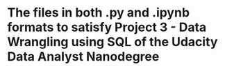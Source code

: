 # The files in both .py and .ipynb formats to satisfy Project 3 - Data Wrangling using SQL of the Udacity Data Analyst Nanodegree

